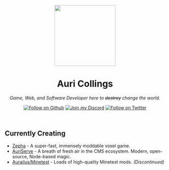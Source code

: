 <p align="center">
  <img width="192" height="192" src="https://avatars1.githubusercontent.com/u/22041561?s=460&u=be237bcbf0cbb7fef4b820d88dc7b9636a522a45&v=4">
</p>

<h1 align="center">Auri Collings</h1>
<p align="center"><em>Game, Web, and Software Developer here to <strike>destroy</strike> change the world.</em></p>

<p align="center">
  <a href="https://github.com/Aurailus"><img alt="Follow on Github" src="https://img.shields.io/github/followers/Aurailus?label=Follow%20on%20Github&logo=github&logoColor=cccccc&labelColor=2A3037&color=6cc644"></a>
  <a href="https://aurail.us/discord"><img alt="Join my Discord" src="https://img.shields.io/discord/416379773976051712.svg?color=7289DA&label=Join%20my%20Discord&logo=discord&logoColor=cccccc&labelColor=2A3037"></a>
  <a href="https://twitter.com/Aurailus"><img alt="Follow on Twitter" src="https://img.shields.io/static/v1?label=Follow%20on%20Twitter&message=50&color=08a0e9&logo=twitter&logoColor=cccccc&labelColor=2A3037"></a>
</p>

<br>

## Currently Creating

- [Zepha](https://github.com/Aurailus/Zepha) - A super-fast, immensely moddable voxel game.
- [AuriServe](https://github.com/AuriServe/AuriServe) - A breath of fresh air in the CMS ecosystem. Modern, open-source, Node-based magic.
- [Aurailus/Minetest](https://github.com/AurailusMinetest) - Loads of high-quality Minetest mods. *(Discontinued)*
